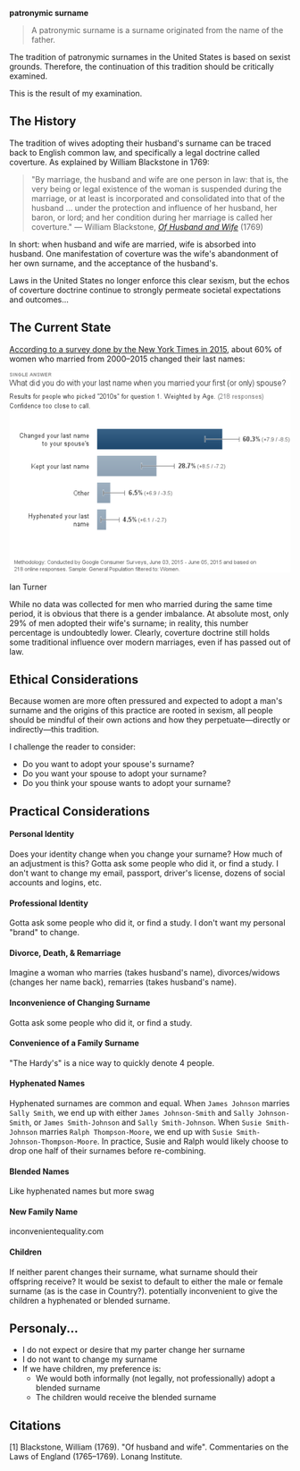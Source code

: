 **patronymic surname**
> A patronymic surname is a surname originated from the name of the father.


The tradition of patronymic surnames in the United States is based on sexist grounds.  Therefore, the continuation of this tradition should be critically examined.

This is the result of my examination.



## The History

The tradition of wives adopting their husband's surname can be traced back to English common law, and specifically a legal doctrine called coverture.  As explained by William Blackstone in 1769:

> "By marriage, the husband and wife are one person in law: that is, the very being or legal existence of the woman is suspended during the marriage, or at least is incorporated and consolidated into that of the husband ... under the protection and influence of her husband, her baron, or lord; and her condition during her marriage is called her coverture."
> &mdash; William Blackstone, [*Of Husband and Wife*](http://lonang.com/library/reference/blackstone-commentaries-law-england/bla-115/) (1769)

In short: when husband and wife are married, wife is absorbed into husband.  One manifestation of coverture was the wife's abandonment of her own surname, and the acceptance of the husband's.

Laws in the United States no longer enforce this clear sexism, but the echos of coverture doctrine continue to strongly permeate societal expectations and outcomes...



## The Current State

[According to a survey done by the New York Times in 2015](http://www.nytimes.com/2015/06/28/upshot/about-the-maiden-name-analysis.html), about 60% of women who married from 2000&ndash;2015 changed their last names:

<div class="img-box">
  <img src="survey.png" />
  <p class="caption">Ian Turner</p>
</div>

While no data was collected for men who married during the same time period, it is obvious that there is a gender imbalance.  At absolute most, only 29% of men adopted their wife's surname; in reality, this number percentage is undoubtedly lower.  Clearly, coverture doctrine still holds some traditional influence over modern marriages, even if has passed out of law.



## Ethical Considerations

Because women are more often pressured and expected to adopt a man's surname and the origins of this practice are rooted in sexism, all people should be mindful of their own actions and how they perpetuate&mdash;directly or indirectly&mdash;this tradition.

I challenge the reader to consider:

* Do you want to adopt your spouse's surname?
* Do you want your spouse to adopt your surname?
* Do you think your spouse wants to adopt your surname?



## Practical Considerations

#### Personal Identity
Does your identity change when you change your surname?  How much of an adjustment is this?  Gotta ask some people who did it, or find a study.  I don't want to change my email, passport, driver's license, dozens of social accounts and logins, etc.

#### Professional Identity
Gotta ask some people who did it, or find a study.  I don't want my personal "brand" to change.

#### Divorce, Death, & Remarriage
Imagine a woman who marries (takes husband's name), divorces/widows (changes her name back), remarries (takes husband's name).

#### Inconvenience of Changing Surname
Gotta ask some people who did it, or find a study.

#### Convenience of a Family Surname
"The Hardy's" is a nice way to quickly denote 4 people.

#### Hyphenated Names
Hyphenated surnames are common and equal.  When `James Johnson` marries `Sally Smith`, we end up with either `James Johnson-Smith` and `Sally Johnson-Smith`, or `James Smith-Johnson` and `Sally Smith-Johnson`.  When `Susie Smith-Johnson` marries `Ralph Thompson-Moore`, we end up with `Susie Smith-Johnson-Thompson-Moore`.  In practice, Susie and Ralph would likely choose to drop one half of their surnames before re-combining.

#### Blended Names
Like hyphenated names but more swag

#### New Family Name
inconvenientequality.com

#### Children
If neither parent changes their surname, what surname should their offspring receive?  It would be sexist to default to either the male or female surname (as is the case in Country?). potentially inconvenient to give the children a hyphenated or blended surname.



## Personaly...

* I do not expect or desire that my parter change her surname
* I do not want to change my surname
* If we have children, my preference is:
	* We would both informally (not legally, not professionally) adopt a blended surname
	* The children would receive the blended surname



## Citations

<span name="#citation-1">[1]</span> Blackstone, William (1769). "Of husband and wife". Commentaries on the Laws of England (1765–1769). Lonang Institute.
